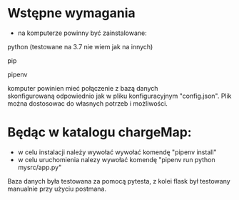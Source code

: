 # Wstępne wymagania 
-    na komputerze powinny być zainstalowane:  

python (testowane na 3.7 nie wiem jak na innych)   

pip   

pipenv  
    
komputer powinien mieć połączenie z bazą danych skonfigurowaną odpowiednio jak w pliku konfiguracyjnym "config.json". Plik można dostosowac do własnych potrzeb i możliwości.
# Będąc w katalogu chargeMap: 
-    w celu instalacji należy wywołać wywołać komendę "pipenv install" 
-    w celu uruchomienia nalezy wywołać komendę "pipenv run python mysrc/app.py"

Baza danych była testowana za pomocą pytesta, z kolei flask był testowany manualnie przy użyciu postmana.
